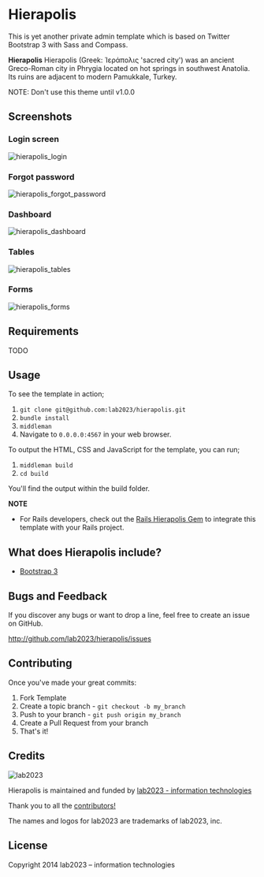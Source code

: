 # Hierapolis

This is yet another private admin template which is based on Twitter Bootstrap 3 with Sass and Compass.

**Hierapolis** Hierapolis (Greek: Ἱεράπολις 'sacred city') was an ancient Greco-Roman city in Phrygia located on hot springs in southwest Anatolia. Its ruins are adjacent to modern Pamukkale, Turkey.

NOTE: Don't use this theme until v1.0.0

## Screenshots

### Login screen
![hierapolis_login](https://f.cloud.github.com/assets/310691/1653859/8cc7597e-5b3e-11e3-9efa-40ce52c63f3f.png)
### Forgot password
![hierapolis_forgot_password](https://f.cloud.github.com/assets/310691/1653860/95295568-5b3e-11e3-827d-998a3ad93b8b.png)
### Dashboard
![hierapolis_dashboard](https://f.cloud.github.com/assets/310691/1653862/99fe359a-5b3e-11e3-99b0-2aefce46f99a.png)
### Tables
![hierapolis_tables](https://f.cloud.github.com/assets/310691/1653863/a58d5a8a-5b3e-11e3-9650-68617b2c7631.png)
### Forms
![hierapolis_forms](https://f.cloud.github.com/assets/310691/1653864/ac4d1720-5b3e-11e3-9465-18984b9f151b.png)

## Requirements

TODO

## Usage

To see the template in action;

1. `git clone git@github.com:lab2023/hierapolis.git`
2. `bundle install`
3. `middleman`
4. Navigate to `0.0.0.0:4567` in your web browser.

To output the HTML, CSS and JavaScript for the template, you can run;

1. `middleman build`
2. `cd build` 

You'll find the output within the build folder.

**NOTE**

* For Rails developers, check out the [Rails Hierapolis Gem](https://github.com/kebab-project/hierapolis-rails) to integrate this template with your Rails project.

## What does Hierapolis include?

* [Bootstrap 3](http://getbootstrap.com/)

## Bugs and Feedback

If you discover any bugs or want to drop a line, feel free to create an issue on GitHub.

http://github.com/lab2023/hierapolis/issues

## Contributing

Once you've made your great commits:

1. Fork Template
2. Create a topic branch - `git checkout -b my_branch`
3. Push to your branch - `git push origin my_branch`
4. Create a Pull Request from your branch
5. That's it!

## Credits

![lab2023](http://lab2023.com/assets/images/named-logo.png)

Hierapolis is maintained and funded by [lab2023 - information technologies](http://lab2023.com/)

Thank you to all the [contributors!](https://github.com/kebab-project/hierapolis/graphs/contributors)

The names and logos for lab2023 are trademarks of lab2023, inc.

## License

Copyright 2014 lab2023 – information technologies

